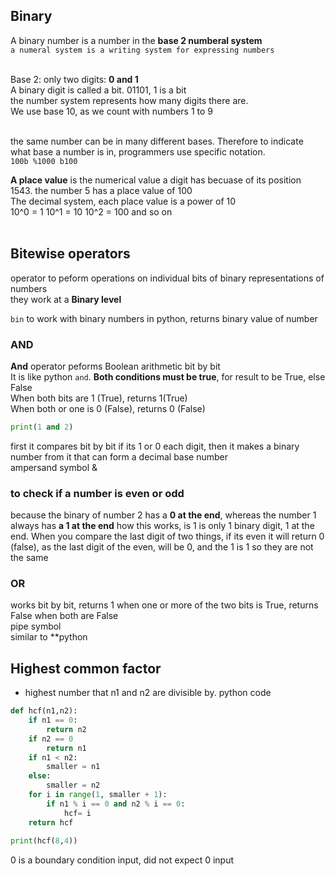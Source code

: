 
## Binary
A binary number is a number in the **base 2 numberal system**<br>
```a numeral system is a writing system for expressing numbers```<br><br>

Base 2: only two digits: **0 and 1**<br>
A binary digit is called a bit. 01101, 1 is a bit<br>
the number system represents how many digits there are.<br>
We use base 10, as we count with numbers 1 to 9<br><br>

the same number can be in many different bases. Therefore to indicate what base a number is in, programmers use specific notation.<br>
```100b %1000 b100```

**A place value** is the numerical value a digit has becuase of its position<br>
1543. the number 5 has a place value of 100<br>
The decimal system, each place value is a power of 10<br>
10^0 = 1
10^1 = 10
10^2 = 100 and so on<br><br>

## Bitewise operators
operator to peform operations on individual bits of binary representations of numbers<br>
they work at a **Binary level**<br>

```bin``` to work with binary numbers in python, returns binary value of number<br>

### AND
**And** operator peforms Boolean arithmetic bit by bit<br> It is like python ``and``. **Both conditions must be true**, for result to be True, else False<br>
When both bits are 1 (True), returns 1(True)<br>
When both or one is 0 (False), returns 0 (False)
```py
print(1 and 2)
```
first it compares bit by bit if its 1 or 0 each digit, then it makes a binary number from it that can form a decimal base number<br>
ampersand symbol &
### to check if a number is even or odd
because the binary of number 2 has a **0 at the end**, whereas the number 1 always has **a 1 at the end**
how this works, is 1 is only 1 binary digit, 1 at the end. When you compare the last digit of two things, if its even it will return 0 (false), as the last digit of the even, will be 0, and the 1 is 1 so they are not the same


### OR
works bit by bit, returns 1 when one or more of the two bits is True, returns False when both are False<br>
pipe symbol<br>
similar to **python 

## Highest common factor
- highest number that n1 and n2 are divisible by.
python code
```py
def hcf(n1,n2):
    if n1 == 0:
        return n2
    if n2 == 0
        return n1
    if n1 < n2:
        smaller = n1
    else:
        smaller = n2
    for i in range(1, smaller + 1):
        if n1 % i == 0 and n2 % i == 0:
            hcf= i
    return hcf
        
print(hcf(8,4))
```

0 is a boundary condition input, did not expect 0 input
